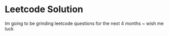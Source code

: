# Leetcode Solution
 Im going to be grinding leetcode questions for the next 4 months ~ wish me luck
